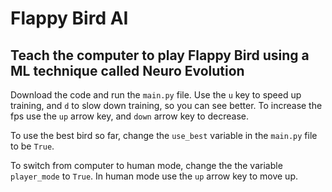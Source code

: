 # Flappy Bird AI

## Teach the computer to play Flappy Bird using a ML technique called Neuro Evolution

Download the code and run the `main.py` file.
Use the `u` key to speed up training, and `d` to slow down training, so you can see better.
To increase the fps use the `up` arrow key, and `down` arrow key to decrease.

To use the best bird so far, change the `use_best` variable in the `main.py` file to be `True`.

To switch from computer to human mode, change the the variable `player_mode` to `True`.
In human mode use the `up` arrow key to move up.
